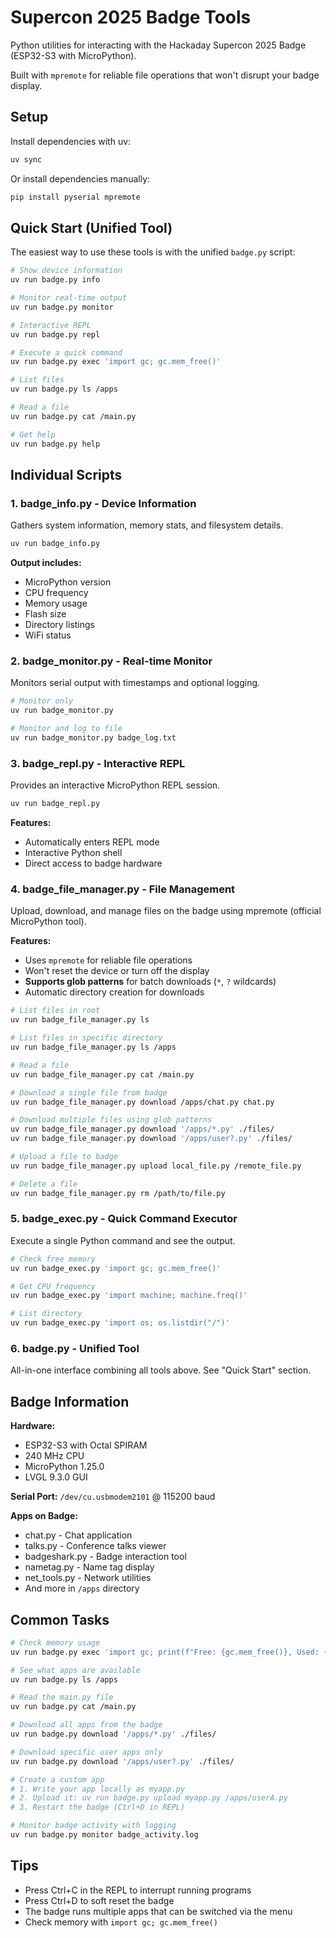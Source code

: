 # Supercon 2025 Badge Tools

Python utilities for interacting with the Hackaday Supercon 2025 Badge (ESP32-S3 with MicroPython).

Built with `mpremote` for reliable file operations that won't disrupt your badge display.

## Setup

Install dependencies with uv:
```bash
uv sync
```

Or install dependencies manually:
```bash
pip install pyserial mpremote
```

## Quick Start (Unified Tool)

The easiest way to use these tools is with the unified `badge.py` script:

```bash
# Show device information
uv run badge.py info

# Monitor real-time output
uv run badge.py monitor

# Interactive REPL
uv run badge.py repl

# Execute a quick command
uv run badge.py exec 'import gc; gc.mem_free()'

# List files
uv run badge.py ls /apps

# Read a file
uv run badge.py cat /main.py

# Get help
uv run badge.py help
```

## Individual Scripts

### 1. badge_info.py - Device Information
Gathers system information, memory stats, and filesystem details.

```bash
uv run badge_info.py
```

**Output includes:**
- MicroPython version
- CPU frequency
- Memory usage
- Flash size
- Directory listings
- WiFi status

### 2. badge_monitor.py - Real-time Monitor
Monitors serial output with timestamps and optional logging.

```bash
# Monitor only
uv run badge_monitor.py

# Monitor and log to file
uv run badge_monitor.py badge_log.txt
```

### 3. badge_repl.py - Interactive REPL
Provides an interactive MicroPython REPL session.

```bash
uv run badge_repl.py
```

**Features:**
- Automatically enters REPL mode
- Interactive Python shell
- Direct access to badge hardware

### 4. badge_file_manager.py - File Management
Upload, download, and manage files on the badge using mpremote (official MicroPython tool).

**Features:**
- Uses `mpremote` for reliable file operations
- Won't reset the device or turn off the display
- **Supports glob patterns** for batch downloads (`*`, `?` wildcards)
- Automatic directory creation for downloads

```bash
# List files in root
uv run badge_file_manager.py ls

# List files in specific directory
uv run badge_file_manager.py ls /apps

# Read a file
uv run badge_file_manager.py cat /main.py

# Download a single file from badge
uv run badge_file_manager.py download /apps/chat.py chat.py

# Download multiple files using glob patterns
uv run badge_file_manager.py download '/apps/*.py' ./files/
uv run badge_file_manager.py download '/apps/user?.py' ./files/

# Upload a file to badge
uv run badge_file_manager.py upload local_file.py /remote_file.py

# Delete a file
uv run badge_file_manager.py rm /path/to/file.py
```

### 5. badge_exec.py - Quick Command Executor
Execute a single Python command and see the output.

```bash
# Check free memory
uv run badge_exec.py 'import gc; gc.mem_free()'

# Get CPU frequency
uv run badge_exec.py 'import machine; machine.freq()'

# List directory
uv run badge_exec.py 'import os; os.listdir("/")'
```

### 6. badge.py - Unified Tool
All-in-one interface combining all tools above. See "Quick Start" section.

## Badge Information

**Hardware:**
- ESP32-S3 with Octal SPIRAM
- 240 MHz CPU
- MicroPython 1.25.0
- LVGL 9.3.0 GUI

**Serial Port:** `/dev/cu.usbmodem2101` @ 115200 baud

**Apps on Badge:**
- chat.py - Chat application
- talks.py - Conference talks viewer
- badgeshark.py - Badge interaction tool
- nametag.py - Name tag display
- net_tools.py - Network utilities
- And more in `/apps` directory

## Common Tasks

```bash
# Check memory usage
uv run badge.py exec 'import gc; print(f"Free: {gc.mem_free()}, Used: {gc.mem_alloc()}")'

# See what apps are available
uv run badge.py ls /apps

# Read the main.py file
uv run badge.py cat /main.py

# Download all apps from the badge
uv run badge.py download '/apps/*.py' ./files/

# Download specific user apps only
uv run badge.py download '/apps/user?.py' ./files/

# Create a custom app
# 1. Write your app locally as myapp.py
# 2. Upload it: uv run badge.py upload myapp.py /apps/userA.py
# 3. Restart the badge (Ctrl+D in REPL)

# Monitor badge activity with logging
uv run badge.py monitor badge_activity.log
```

## Tips

- Press Ctrl+C in the REPL to interrupt running programs
- Press Ctrl+D to soft reset the badge
- The badge runs multiple apps that can be switched via the menu
- Check memory with `import gc; gc.mem_free()`
